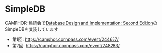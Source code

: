 # SimpleDB

CAMPHOR-輪読会で[Database Design and Implementation: Second Edition](https://link.springer.com/book/10.1007/978-3-030-33836-7)のSimpleDBを実装しています

- 第1回: https://camphor.connpass.com/event/244657/
- 第2回: https://camphor.connpass.com/event/248283/
